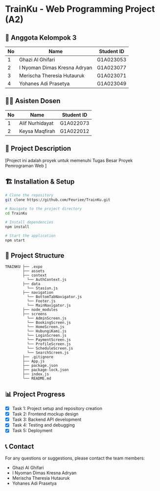 # TrainKu - Web Programming Project (A2)

## 🌟 Anggota Kelompok 3
| No | Name | Student ID |
|----|------|------------|
| 1 | Ghazi Al Ghifari | G1A023053 |
| 2 | I Nyoman Dimas Kresna Adryan | G1A023077 |
| 3 | Merischa Theresia Hutauruk | G1A023071 |
| 4 | Yohanes Adi Prasetya | G1A023049 |

## 👨‍🏫 Asisten Dosen
| No | Name | Student ID |
|----|------|------------|
| 1 | Alif Nurhidayat | G1A022073 |
| 2 | Keysa Maqfirah | G1A022012 |

## 📝 Project Description
[Project ini adalah proyek untuk memenuhi Tugas Besar Proyek Pemrograman Web ]

## 🏗️ Installation & Setup
```bash
# Clone the repository
git clone https://github.com/Feuriee/TrainKu.git

# Navigate to the project directory
cd TrainKu

# Install dependencies
npm install

# Start the application
npm start
```

## 📂 Project Structure
```
TRAINKU ├── .expo
        ├── assets 
        ├── context 
          └── AuthContext.js
        ├── data 
          └── Stasiun.js
        ├── navigation 
          └── BottomTabNavigator.js 
          └── Footer.js 
          └── MainNavigator.js
        ├── node_modules
        ├── screens 
          └── AdminScreen.js 
          └── BookingScreen.js 
          └── HomeScreen.js 
          └── HubungiKami.js 
          └── LoginScreen.js 
          └── PaymentScreen.js 
          └── ProfileScreen.js 
          └── ScheduleScreen.js 
          └── SearchScreen.js
        ├── .gitignore
        ├── App.js
        ├── package.json
        ├── package-lock.json
        ├── index.js
        └── README.md
```

## 📊 Project Progress
- [x] Task 1: Project setup and repository creation
- [x] Task 2: Frontend mockup design
- [x] Task 3: Backend API development
- [x] Task 4: Testing and debugging
- [x] Task 5: Deployment

## 📞 Contact
For any questions or suggestions, please contact the team members:
- Ghazi Al Ghifari
- I Nyoman Dimas Kresna Adryan
- Merischa Theresia Hutauruk
- Yohanes Adi Prasetya
